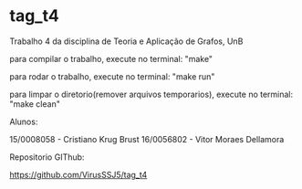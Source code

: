 # tag_t4
Trabalho 4 da disciplina de Teoria e Aplicação de Grafos, UnB

para compilar o trabalho, execute no terminal: "make"

para rodar o trabalho, execute no terminal: "make run"

para limpar o diretorio(remover arquivos temporarios), execute no terminal: "make clean"


Alunos:

15/0008058 - Cristiano Krug Brust
16/0056802 - Vitor Moraes Dellamora


Repositorio GIThub:

https://github.com/VirusSSJ5/tag_t4
